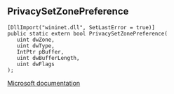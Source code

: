 ## PrivacySetZonePreference

```
[DllImport("wininet.dll", SetLastError = true)]
public static extern bool PrivacySetZonePreference(
   uint dwZone,
   uint dwType,
   IntPtr pBuffer,
   uint dwBufferLength,
   uint dwFlags
);
```

[Microsoft documentation](TODO)
